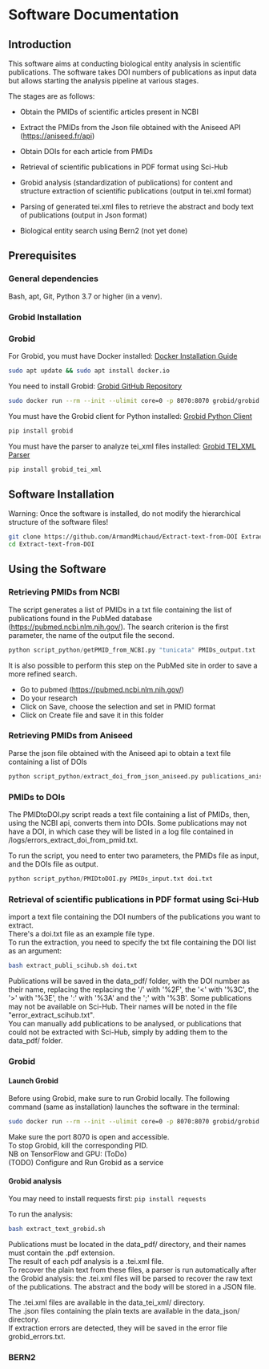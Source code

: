 
# Software Documentation

## Introduction

This software aims at conducting biological entity analysis in scientific publications. 
The software takes DOI numbers of publications as input data but allows starting the analysis pipeline at various stages. 

The stages are as follows:
- Obtain the PMIDs of scientific articles present in NCBI 
- Extract the PMIDs from the Json file obtained with the Aniseed API (https://aniseed.fr/api)
- Obtain DOIs for each article from PMIDs
- Retrieval of scientific publications in PDF format using Sci-Hub
- Grobid analysis (standardization of publications) for content and structure extraction of scientific publications (output in tei.xml format)
- Parsing of generated tei.xml files to retrieve the abstract and body text of publications (output in Json format)


- Biological entity search using Bern2 (not yet done)

## Prerequisites

### General dependencies 

Bash, apt, Git, Python 3.7 or higher (in a venv).

### Grobid Installation

### Grobid

For Grobid, you must have Docker installed: [Docker Installation Guide](https://docs.docker.com/desktop/install/ubuntu/)

```bash
sudo apt update && sudo apt install docker.io
```

You need to install Grobid: [Grobid GitHub Repository](https://github.com/kermitt2/grobid)

```bash
sudo docker run --rm --init --ulimit core=0 -p 8070:8070 grobid/grobid:0.8.0
```

You must have the Grobid client for Python installed: [Grobid Python Client](https://github.com/kermitt2/grobid_client_python/tree/master)

```bash
pip install grobid
```

You must have the parser to analyze tei_xml files installed: [Grobid TEI_XML Parser](https://gitlab.com/internetarchive/grobid_tei_xml)

```bash
pip install grobid_tei_xml
```

## Software Installation

Warning: Once the software is installed, do not modify the hierarchical structure of the software files!

```bash
git clone https://github.com/ArmandMichaud/Extract-text-from-DOI Extract-text-from-DOI
cd Extract-text-from-DOI
```

## Using the Software

### Retrieving PMIDs from NCBI

The script generates a list of PMIDs in a txt file containing the list of publications found in the PubMed database (https://pubmed.ncbi.nlm.nih.gov/). The search criterion is the first parameter, the name of the output file the second. 

```python
python script_python/getPMID_from_NCBI.py "tunicata" PMIDs_output.txt
```

It is also possible to perform this step on the PubMed site in order to save a more refined search. 
- Go to pubmed (https://pubmed.ncbi.nlm.nih.gov/)
- Do your research
- Click on Save, choose the selection and set in PMID format
- Click on Create file and save it in this folder 

### Retrieving PMIDs from Aniseed

Parse the json file obtained with the Aniseed api to obtain a text file containing a list of DOIs

```python
python script_python/extract_doi_from_json_aniseed.py publications_aniseed.json doi_aniseed.txt
```


### PMIDs to DOIs

The PMIDtoDOI.py script reads a text file containing a list of PMIDs, then, using the NCBI api, converts them into DOIs. Some publications may not have a DOI, in which case they will be listed in a log file contained in /logs/errors_extract_doi_from_pmid.txt.

To run the script, you need to enter two parameters, the PMIDs file as input, and the DOIs file as output. 

```python
python script_python/PMIDtoDOI.py PMIDs_input.txt doi.txt
```


### Retrieval of scientific publications in PDF format using Sci-Hub

import a text file containing the DOI numbers of the publications you want to extract.  
There's a doi.txt file as an example file type.  
To run the extraction, you need to specify the txt file containing the DOI list as an argument:  

```bash
bash extract_publi_scihub.sh doi.txt
```

Publications will be saved in the data_pdf/ folder, with the DOI number as their name, replacing the replacing the '/' with '%2F', the '<' with '%3C', the '>' with '%3E', the ':' with '%3A' and the ';' with '%3B'. 
Some publications may not be available on Sci-Hub. Their names will be noted in the file "error_extract_scihub.txt".  
You can manually add publications to be analysed, or publications that could not be extracted with Sci-Hub, simply by adding them to the data_pdf/ folder.  

### Grobid

#### Launch Grobid
Before using Grobid, make sure to run Grobid locally. The following command (same as installation) launches the software in the terminal:  
```bash
sudo docker run --rm --init --ulimit core=0 -p 8070:8070 grobid/grobid:0.8.0&
```
Make sure the port 8070 is open and accessible.  
To stop Grobid, kill the corresponding PID.  
NB on TensorFlow and GPU:  (ToDo)  
(TODO) Configure and Run Grobid as a service  


#### Grobid analysis 
You may need to install requests first: `pip install requests`  

To run the analysis:
```bash
bash extract_text_grobid.sh
```

Publications must be located in the data_pdf/ directory, and their names must contain the .pdf extension.  
The result of each pdf analysis is a .tei.xml file.   
To recover the plain text from these files, a parser is run automatically after the Grobid analysis: the .tei.xml files will be parsed to recover the raw text of the publications. The abstract and the body will be stored in a JSON file.  

The .tei.xml files are available in the data_tei_xml/ directory.  
The .json files containing the plain texts are available in the data_json/ directory.  
If extraction errors are detected, they will be saved in the error file grobid_errors.txt. 



### BERN2




 




